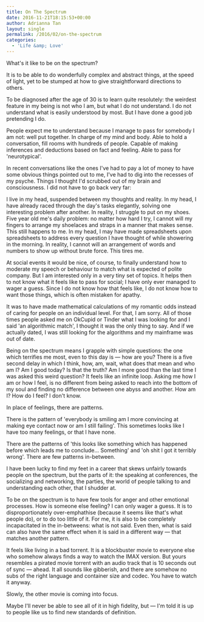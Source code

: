 ```yaml
---
title: On The Spectrum
date: 2016-11-21T18:15:53+00:00
author: Adrianna Tan
layout: single
permalink: /2016/02/on-the-spectrum
categories:
  - 'Life &amp; Love'
---
```

What's it like to be on the spectrum?

It is to be able to do wonderfully complex and abstract things, at the speed of light, yet to be stumped at how to give straightforward directions to others.

To be diagnosed after the age of 30 is to learn quite resolutely: the weirdest feature in my being is not who I am, but what I do not understand. I do not understand what is easily understood by most. But I have done a good job pretending I do.

People expect me to understand because I manage to pass for somebody I am not: well put together. In charge of my mind and body. Able to hold a conversation, fill rooms with hundreds of people. Capable of making inferences and deductions based on fact and feeling. Able to pass for 'neurotypical'.

In recent conversations like the ones I've had to pay a lot of money to have some obvious things pointed out to me, I've had to dig into the recesses of my psyche. Things I thought I'd scrubbed out of my brain and consciousness. I did not have to go back very far:

I live in my head, suspended between my thoughts and reality. In my head, I have already raced through the day's tasks elegantly, solving one interesting problem after another. In reality, I struggle to put on my shoes. Five year old me's daily problem: no matter how hard I try, I cannot  will my fingers to arrange my shoelaces and straps in a manner that makes sense. This still happens to me. In my head, I may have made spreadsheets upon spreadsheets to address every question I have thought of while showering in the morning. In reality, I cannot will an arrangement of words and numbers to show up without brute force. This tires me.

At social events it would be nice, of course, to finally understand how to moderate my speech or behaviour to match what is expected of polite company. But I am interested only in a very tiny set of topics. It helps then to not know what it feels like to pass for social; I have only ever managed to wager a guess. Since I do not know how that feels like, I do not know how to want those things, which is often mistaken for apathy.

It was to have made mathematical calculations of my romantic odds instead of caring for people on an individual level. For that, I am sorry. All of those times people asked me on OkCupid or Tinder what I was looking for and I said 'an algorithmic match', I thought it was the only thing to say. And if we actually dated, I was still looking for the algorithms and my mainframe was out of date.

Being on the spectrum means I grapple with simple questions: the one which terrifies me most, even to this day is — how are you? There is a five second delay in which I think, how, am, wait, what does that mean and who am I? Am I good today? Is that the truth? Am I more good than the last time I was asked this weird question? It feels like an infinite loop. Asking me how I am or how I feel, is no different from being asked to reach into the bottom of my soul and finding no difference between one abyss and another. How am I? How do I feel? I don't know.

In place of feelings, there are patterns.

There is the pattern of 'everybody is smiling am I more convincing at making eye contact now or am I still failing'. This sometimes looks like I have too many feelings, or that I have none.

There are the patterns of 'this looks like something which has happened before which leads me to conclude... Something' and 'oh shit I got it terribly wrong'. There are few patterns in-between.

I have been lucky to find my feet in a career that skews unfairly towards people on the spectrum, but the parts of it: the speaking at conferences, the socializing and networking, the parties, the world of people talking to and understanding each other, that I shudder at.

To be on the spectrum is to have few tools for anger and other emotional processes. How is someone else feeling? I can only wager a guess. It is to disproportionately over-emphathise (because it seems like that's what people do), or to do too little of it. For me, it is also to be completely incapacitated in the in-betweens: what is not said. Even then, what is said can also have the same effect when it is said in a different way — that matches another pattern.

It feels like living in a bad torrent. It is a blockbuster movie to everyone else who somehow always finds a way to watch the IMAX version. But yours resembles a pirated movie torrent with an audio track that is 10 seconds out of sync — ahead. It all sounds like gibberish, and there are somehow no subs of the right language and container size and codec. You have to watch it anyway.

Slowly, the other movie is coming into focus.

Maybe I'll never be able to see all of it in high fidelity, but — I'm told it is up to people like us to find new standards of definition.

